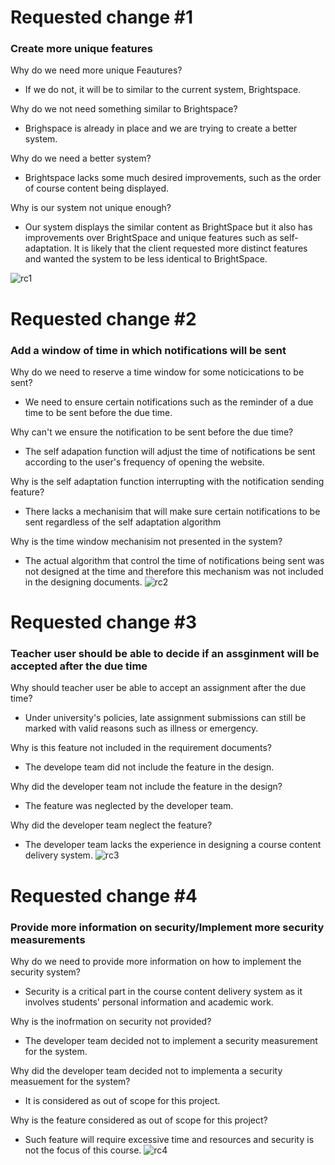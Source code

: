 # Requested change #1
### Create more unique features
Why do we need more unique Feautures? <br>
- If we do not, it will be to similar to the current system, Brightspace. <br>

Why do we not need something similar to Brightspace?<br>
- Brighspace is already in place and we are trying to create a better system. <br>

Why do we need a better system?<br>
- Brightspace lacks some much desired improvements, such as the order of course content being displayed. <br>

Why is our system not unique enough?<br>
- Our system displays the similar content as BrightSpace but it also has improvements over BrightSpace and unique features such as self-adaptation. It is likely that the client requested more distinct features and wanted the system to be less identical to BrightSpace. 

    
![rc1](https://user-images.githubusercontent.com/43158508/227654665-0babeb2c-022f-4900-8b1f-a9848959f7b8.png)


# Requested change #2
### Add a window of time in which notifications will be sent
Why do we need to reserve a time window for some noticications to be sent? <br>
- We need to ensure certain notifications such as the reminder of a due time to be sent before the due time. 

Why can't we ensure the notification to be sent before the due time? <br>
- The self adapation function will adjust the time of notifications be sent according to the user's frequency of opening the website. 

Why is the self adaptation function interrupting with the notification sending feature?
- There lacks a mechanisim that will make sure certain notifications to be sent regardless of the self adaptation algorithm

Why is the time window mechanisim not presented in the system?
- The actual algorithm that control the time of notifications being sent was not designed at the time and therefore this mechanism was not included in the designing documents. 
![rc2](https://user-images.githubusercontent.com/43158508/227662315-93e60b63-f5e7-4a2a-8581-48935f9e74a9.png)


# Requested change #3
### Teacher user should be able to decide if an assginment will be accepted after the due time
Why should teacher user be able to accept an assignment after the due time?
- Under university's policies, late assignment submissions can still be marked with valid reasons such as illness or emergency.

Why is this feature not included in the requirement documents?
- The develope team did not include the feature in the design.

Why did the developer team not include the feature in the design?
- The feature was neglected by the developer team.

Why did the developer team neglect the feature?
- The developer team lacks the experience in designing a course content delivery system.
![rc3](https://user-images.githubusercontent.com/43158508/227769631-7349a761-d072-457c-927e-221613ad24bf.png)



# Requested change #4
### Provide more information on security/Implement more security measurements <br> 
Why do we need to provide more information on how to implement the security system?
- Security is a critical part in the course content delivery system as it involves students' personal information and academic work. 

Why is the inofrmation on security not provided?
- The developer team decided not to implement a security measurement for the system.

Why did the developer team decided not to implementa a security measuement for the system?
- It is considered as out of scope for this project. 

Why is the feature considered as out of scope for this project?
- Such feature will require excessive time and resources and security is not the focus of this course. 
![rc4](https://user-images.githubusercontent.com/43158508/227769846-22fa7b5b-9df2-403e-9206-05b671b06fe1.png)



